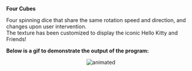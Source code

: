 **Four Cubes**

Four spinning dice that share the same rotation speed and direction, and changes upon user intervention.  
The texture has been customized to display the iconic Hello Kitty and Friends!  

**Below is a gif to demonstrate the output of the program:**  


<p align="center">
<img src="hello_kitty_diceGIF.gif" alt="animated" />
</p> 
